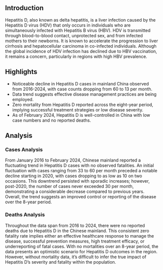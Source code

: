 ## Introduction

Hepatitis D, also known as delta hepatitis, is a liver infection caused by the Hepatitis D virus (HDV) that only occurs in individuals who are simultaneously infected with Hepatitis B virus (HBV). HDV is transmitted through blood-to-blood contact, unprotected sex, and from infected mothers to their newborns. It is known to accelerate the progression to liver cirrhosis and hepatocellular carcinoma in co-infected individuals. Although the global incidence of HDV infection has declined due to HBV vaccination, it remains a concern, particularly in regions with high HBV prevalence.

## Highlights

- Noticeable decline in Hepatitis D cases in mainland China observed from 2016-2024, with case counts dropping from 60 to 13 per month. <br/>
- Data trend suggests effective disease management practices are being employed. <br/>
- Zero mortality from Hepatitis D reported across the eight-year period, implying successful treatment strategies or low disease severity. <br/>
- As of February 2024, Hepatitis D is well-controlled in China with low case numbers and no reported deaths.

## Analysis

### Cases Analysis
From January 2016 to February 2024, Chinese mainland reported a fluctuating trend in Hepatitis D cases with no observed fatalities. An initial fluctuation with cases ranging from 33 to 60 per month preceded a notable decline starting in 2020, with cases dropping to as low as 10 on two occasions. This downtrend persisted with sporadic increases; however, post-2020, the number of cases never exceeded 30 per month, demonstrating a considerable decrease compared to previous years. Overall, the trend suggests an improved control or reporting of the disease over the 8-year period.

### Deaths Analysis
Throughout the data span from 2016 to 2024, there were no reported deaths due to Hepatitis D in the Chinese mainland. This consistent zero fatality rate implies either an effective healthcare response to manage the disease, successful prevention measures, high treatment efficacy, or underreporting of fatal cases. With no mortalities over an 8-year period, the data presents an optimistic scenario for Hepatitis D outcomes in the region. However, without mortality data, it’s difficult to infer the true impact of Hepatitis D’s severity and fatality within the population.

